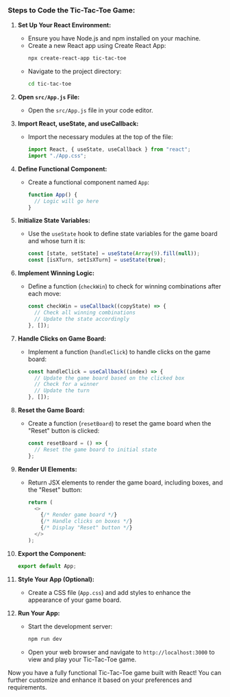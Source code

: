 ### Steps to Code the Tic-Tac-Toe Game:

1. **Set Up Your React Environment:**
   - Ensure you have Node.js and npm installed on your machine.
   - Create a new React app using Create React App:
     ```bash
     npx create-react-app tic-tac-toe
     ```
   - Navigate to the project directory:
     ```bash
     cd tic-tac-toe
     ```

2. **Open `src/App.js` File:**
   - Open the `src/App.js` file in your code editor.

3. **Import React, useState, and useCallback:**
   - Import the necessary modules at the top of the file:
     ```javascript
     import React, { useState, useCallback } from "react";
     import "./App.css";
     ```

4. **Define Functional Component:**
   - Create a functional component named `App`:
     ```javascript
     function App() {
       // Logic will go here
     }
     ```

5. **Initialize State Variables:**
   - Use the `useState` hook to define state variables for the game board and whose turn it is:
     ```javascript
     const [state, setState] = useState(Array(9).fill(null));
     const [isXTurn, setIsXTurn] = useState(true);
     ```

6. **Implement Winning Logic:**
   - Define a function (`checkWin`) to check for winning combinations after each move:
     ```javascript
     const checkWin = useCallback((copyState) => {
       // Check all winning combinations
       // Update the state accordingly
     }, []);
     ```

7. **Handle Clicks on Game Board:**
   - Implement a function (`handleClick`) to handle clicks on the game board:
     ```javascript
     const handleClick = useCallback((index) => {
       // Update the game board based on the clicked box
       // Check for a winner
       // Update the turn
     }, []);
     ```

8. **Reset the Game Board:**
   - Create a function (`resetBoard`) to reset the game board when the "Reset" button is clicked:
     ```javascript
     const resetBoard = () => {
       // Reset the game board to initial state
     };
     ```

9. **Render UI Elements:**
   - Return JSX elements to render the game board, including boxes, and the "Reset" button:
     ```javascript
     return (
       <>
         {/* Render game board */}
         {/* Handle clicks on boxes */}
         {/* Display "Reset" button */}
       </>
     );
     ```

10. **Export the Component:**
    ```javascript
    export default App;
    ```

11. **Style Your App (Optional):**
    - Create a CSS file (`App.css`) and add styles to enhance the appearance of your game board.

12. **Run Your App:**
    - Start the development server:
      ```bash
      npm run dev
      ```
    - Open your web browser and navigate to `http://localhost:3000` to view and play your Tic-Tac-Toe game.

Now you have a fully functional Tic-Tac-Toe game built with React! You can further customize and enhance it based on your preferences and requirements.
